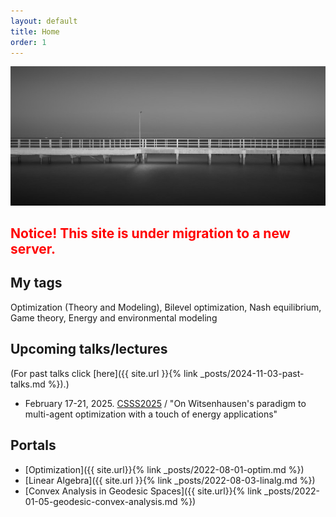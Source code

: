 ```yaml
---
layout: default
title: Home
order: 1
---
```


![renewable](/assets/images/bkt.jpg)

<h2 style="color:red;">Notice! This site is under migration to a new server.</h2>

## My tags

Optimization (Theory and Modeling), Bilevel optimization, Nash equilibrium, Game theory, Energy and environmental modeling

## Upcoming talks/lectures

(For past talks click [here]({{ site.url }}{% link _posts/2024-11-03-past-talks.md %}).)

- February 17-21, 2025. [CSSS2025](https://math.sc.su.ac.th/csss2025/) / "On Witsenhausen's paradigm to multi-agent optimization with a touch of energy applications"

## Portals

- [Optimization]({{ site.url}}{% link _posts/2022-08-01-optim.md %})
- [Linear Algebra]({{ site.url }}{% link _posts/2022-08-03-linalg.md %})
- [Convex Analysis in Geodesic Spaces]({{ site.url}}{% link _posts/2022-01-05-geodesic-convex-analysis.md %})
